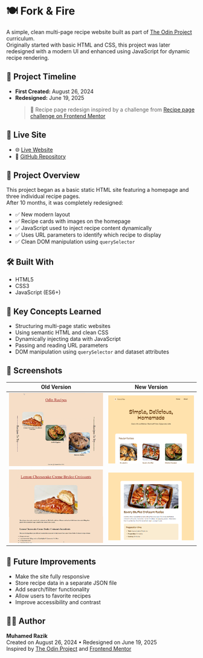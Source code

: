 # 🍽️ Fork & Fire

A simple, clean multi-page recipe website built as part of [The Odin Project](https://www.theodinproject.com) curriculum.  
Originally started with basic HTML and CSS, this project was later redesigned with a modern UI and enhanced using JavaScript for dynamic recipe rendering.



## 📅 Project Timeline

- **First Created:** August 26, 2024  
- **Redesigned:** June 19, 2025  
  > 🎨 Recipe page redesign inspired by a challenge from [Recipe page challenge on Frontend Mentor](https://www.frontendmentor.io/challenges/recipe-page-KiTsR8QQKm)



## 🔗 Live Site

- 🌐 [Live Website](https://muhamedrazik-2003.github.io/forkAndFire-recipe/)
- 📂 [GitHub Repository](https://github.com/muhamedrazik-2003/forkAndFire-recipe)



## 📖 Project Overview

This project began as a basic static HTML site featuring a homepage and three individual recipe pages.  
After 10 months, it was completely redesigned:

- ✅ New modern layout
- ✅ Recipe cards with images on the homepage
- ✅ JavaScript used to inject recipe content dynamically
- ✅ Uses URL parameters to identify which recipe to display
- ✅ Clean DOM manipulation using `querySelector`



## 🛠️ Built With

- HTML5
- CSS3
- JavaScript (ES6+) 



## 🧠 Key Concepts Learned

- Structuring multi-page static websites
- Using semantic HTML and clean CSS
- Dynamically injecting data with JavaScript
- Passing and reading URL parameters
- DOM manipulation using `querySelector` and dataset attributes



## 📸 Screenshots

| Old Version | New Version |
|-------------|-------------|
| ![Old Homepage](./images/about/old-homepage-image.png) | ![New Homepage](./images/about/new-homepage-image.png) |
| ![Old Recipe](./images/about/old-recipepage-image.png) | ![New Recipe](./images/about/new-recipepage-image.png) |
 


## 🚀 Future Improvements

- Make the site fully responsive
- Store recipe data in a separate JSON file
- Add search/filter functionality
- Allow users to favorite recipes
- Improve accessibility and contrast


## 👨‍🍳 Author

**Muhamed Razik**  
Created on August 26, 2024 • Redesigned on June 19, 2025  
Inspired by [The Odin Project](https://www.theodinproject.com) and [Frontend Mentor](https://www.frontendmentor.io)

